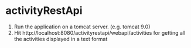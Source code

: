 # activityRestApi
1) Run the application on a tomcat server. (e.g. tomcat 9.0)
3) Hit http://localhost:8080/activityrestapi/webapi/activities for getting all the activities displayed in a text format
